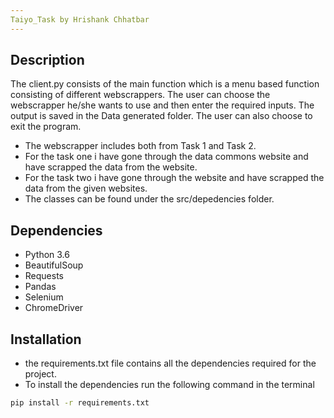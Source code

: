 ```yaml
---
Taiyo_Task by Hrishank Chhatbar
---
```


## Description
The client.py consists of the main function which is a menu based function consisting of different webscrappers. The user can choose the webscrapper he/she wants to use and then enter the required inputs. The output is saved in the Data generated folder. The user can also choose to exit the program.

- The webscrapper includes both from Task 1 and Task 2.
- For the task one i have gone through the data commons website and have scrapped the data from the website.
- For the task two i have gone through the website and have scrapped the data from the given websites.
- The classes can be found under the src/depedencies folder.

## Dependencies
- Python 3.6
- BeautifulSoup
- Requests
- Pandas
- Selenium
- ChromeDriver

## Installation
- the requirements.txt file contains all the dependencies required for the project.
- To install the dependencies run the following command in the terminal
```bash
pip install -r requirements.txt
```


